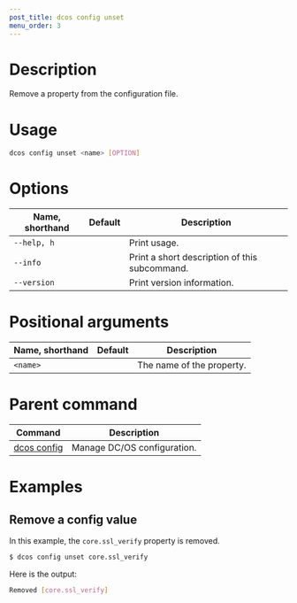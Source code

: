 ```yaml
---
post_title: dcos config unset
menu_order: 3
---
```


# Description
Remove a property from the configuration file.

# Usage

```bash
dcos config unset <name> [OPTION]
```

# Options

| Name, shorthand | Default | Description |
|---------|-------------|-------------|
| `--help, h`   |             |  Print usage. |
| `--info`   |             |  Print a short description of this subcommand. |
| `--version`   |             |  Print version information. |

# Positional arguments

| Name, shorthand | Default | Description |
|---------|-------------|-------------|
| `<name>`   |             |  The name of the property. |

# Parent command

| Command | Description |
|---------|-------------|
| [dcos config](/docs/1.9/usage/cli/command-reference/dcos-config/) |  Manage DC/OS configuration. |

# Examples

## Remove a config value

In this example, the `core.ssl_verify` property is removed.

```bash
$ dcos config unset core.ssl_verify
```

Here is the output:

```bash
Removed [core.ssl_verify]
```